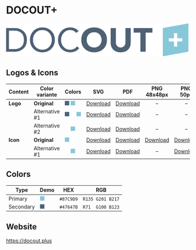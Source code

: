 # DOCOUT+

![DOCOUT+ Logo](docout-plus-logo-original-500px.png)

## Logos & Icons

| Content  | Color variante | Colors                           | SVG                         | PDF                         |          PNG 48x48px          |           PNG 50px            |         PNG 162x162px          | PNG 216x216px                  | PNG 500px                      | PNG 1000px                      |
| -------- | -------------- | -------------------------------- | --------------------------- | --------------------------- | :---------------------------: | :---------------------------: | :----------------------------: | ------------------------------ | ------------------------------ | ------------------------------- |
| **Logo** | **Original**   | ![Secondary] ![Primary] ![White] | [Download][LogoOriginalSVG] | [Download][LogoOriginalPDF] |               –               |               –               |               –                | –                              | [Download][LogoOriginalPNG500] | [Download][LogoOriginalPNG1000] |
|          | Alternative #1 | ![Secondary] ![White] ![Primary] | [Download][LogoAlt1SVG]     | [Download][LogoAlt1PDF]     |               –               |               –               |               –                | –                              | [Download][LogoAlt1PNG500]     | [Download][LogoAlt1PNG1000]     |
|          | Alternative #2 | ![White] ![Primary]              | [Download][LogoAlt2SVG]     | [Download][LogoAlt2PDF]     |               –               |               –               |               –                | –                              | [Download][LogoAlt2PNG500]     | [Download][LogoAlt2PNG1000]     |
| **Icon** | **Original**   | ![Primary] ![White]              | [Download][IconOriginalSVG] | [Download][IconOriginalPDF] | [Download][IconOriginalPNG48] | [Download][IconOriginalPNG50] | [Download][IconOriginalPNG162] | [Download][IconOriginalPNG216] | [Download][IconOriginalPNG500] | [Download][IconOriginalPNG1000] |
|          | Alternative #1 | ![White] ![Primary]              | [Download][IconAlt1SVG]     | [Download][IconAlt1PDF]     |               –               |   [Download][IconAlt1PNG50]   |               –                | –                              | [Download][IconAlt1PNG500]     | [Download][IconAlt1PNG1000]     |

## Colors

| Type      | Demo         | HEX       | RGB              |
| --------- | ------------ | --------- | ---------------- |
| Primary   | ![Primary]   | `#87C9D9` | `R135 G201 B217` |
| Secondary | ![Secondary] | `#47647B` | `R71  G100 B123` |

[Primary]: ../colors/87C9D9.png
[Secondary]: ../colors/47647B.png
[White]: ../colors/FFFFFF.png

[LogoOriginalSVG]: docout-plus-logo-original.svg
[LogoOriginalPDF]: docout-plus-logo-original.pdf
[LogoOriginalPNG500]: docout-plus-logo-original-500px.png
[LogoOriginalPNG1000]: docout-plus-logo-original-1000px.png
[LogoAlt1SVG]: docout-plus-logo-alt1.svg
[LogoAlt1PDF]: docout-plus-logo-alt1.pdf
[LogoAlt1PNG500]: docout-plus-logo-alt1-500px.png
[LogoAlt1PNG1000]: docout-plus-logo-alt1-1000px.png
[LogoAlt2SVG]: docout-plus-logo-alt2.svg
[LogoAlt2PDF]: docout-plus-logo-alt2.pdf
[LogoAlt2PNG500]: docout-plus-logo-alt2-500px.png
[LogoAlt2PNG1000]: docout-plus-logo-alt2-1000px.png

[IconOriginalSVG]: docout-plus-icon-original.svg
[IconOriginalPDF]: docout-plus-icon-original.pdf
[IconOriginalPNG48]: docout-plus-icon-original-48px.png
[IconOriginalPNG50]: docout-plus-icon-original-50px.png
[IconOriginalPNG162]: docout-plus-icon-original-162px.png
[IconOriginalPNG216]: docout-plus-icon-original-216px.png
[IconOriginalPNG500]: docout-plus-icon-original-500px.png
[IconOriginalPNG1000]: docout-plus-icon-original-1000px.png
[IconAlt1SVG]: docout-plus-icon-alt1.svg
[IconAlt1PDF]: docout-plus-icon-alt1.pdf
[IconAlt1PNG50]: docout-plus-icon-alt1-50px.png
[IconAlt1PNG500]: docout-plus-icon-alt1-500px.png
[IconAlt1PNG1000]: docout-plus-icon-alt1-1000px.png

## Website

<https://docout.plus>
